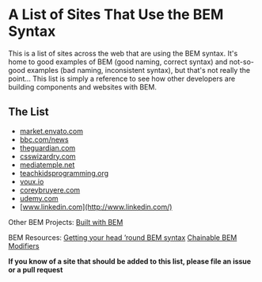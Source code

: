 # A List of Sites That Use the BEM Syntax

This is a list of sites across the web that are using the BEM syntax.
It's home to good examples of BEM (good naming, correct syntax) and not-so-good examples (bad naming, inconsistent syntax), but that's not really the point... This list is simply a reference to see how other developers are building components and websites with BEM.

## The List

* [market.envato.com](http://market.envato.com/)
* [bbc.com/news](http://www.bbc.com/news)
* [theguardian.com](https://www.theguardian.com/)
* [csswizardry.com](http://csswizardry.com/)
* [mediatemple.net](http://mediatemple.net/)
* [teachkidsprogramming.org](http://teachingkidsprogramming.org/)
* [voux.io](http://voux.io/)
* [coreybruyere.com](http://coreybruyere.com/)
* [udemy.com](http://udemy.com/)
* [www.linkedin.com](http://www.linkedin.com/)

Other BEM Projects: [Built with BEM](https://en.bem.info/built-with-b/)

BEM Resources:
[Getting your head ’round BEM syntax](http://csswizardry.com/2013/01/mindbemding-getting-your-head-round-bem-syntax/)
[Chainable BEM Modifiers](http://webuild.envato.com/blog/chainable-bem-modifiers/)

**If you know of a site that should be added to this list, please file an issue or a pull request**
